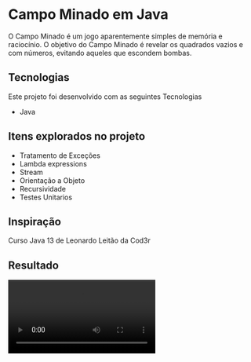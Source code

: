 
# Campo Minado em Java

O Campo Minado é um jogo aparentemente simples de memória e raciocínio. O objetivo do Campo Minado é revelar os quadrados vazios e com números, evitando aqueles que escondem bombas.

## Tecnologias

Este projeto foi desenvolvido com as seguintes Tecnologias

- Java



## Itens explorados no projeto

- Tratamento de Exceções
- Lambda expressions
- Stream
- Orientação a Objeto
- Recursividade
- Testes Unitarios


## Inspiração

Curso Java 13 de Leonardo Leitão da Cod3r
## Resultado

![App Screenshot](https://github.com/Teixeira007/campo-minado/blob/main/static/video-campo-minado_Trim.mp4)

